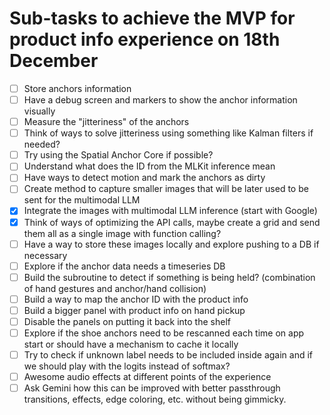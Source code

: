 # Sub-tasks to achieve the MVP for product info experience on 18th December

- [ ] Store anchors information
- [ ] Have a debug screen and markers to show the anchor information visually
- [ ] Measure the "jitteriness" of the anchors
- [ ] Think of ways to solve jitteriness using something like Kalman filters if needed?
- [ ] Try using the Spatial Anchor Core if possible?
- [ ] Understand what does the ID from the MLKit inference mean
- [ ] Have ways to detect motion and mark the anchors as dirty
- [ ] Create method to capture smaller images that will be later used to be sent for the multimodal LLM
- [x] Integrate the images with multimodal LLM inference (start with Google)
- [x] Think of ways of optimizing the API calls, maybe create a grid and send them all as a single image with function calling?
- [ ] Have a way to store these images locally and explore pushing to a DB if necessary
- [ ] Explore if the anchor data needs a timeseries DB
- [ ] Build the subroutine to detect if something is being held? (combination of hand gestures and anchor/hand collision)
- [ ] Build a way to map the anchor ID with the product info
- [ ] Build a bigger panel with product info on hand pickup
- [ ] Disable the panels on putting it back into the shelf
- [ ] Explore if the shoe anchors need to be rescanned each time on app start or should have a mechanism to cache it locally
- [ ] Try to check if unknown label needs to be included inside again and if we should play with the logits instead of softmax?
- [ ] Awesome audio effects at different points of the experience
- [ ] Ask Gemini how this can be improved with better passthrough transitions, effects, edge coloring, etc. without being gimmicky.
